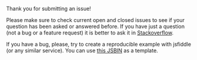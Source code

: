 Thank you for submitting an issue!

Please make sure to check current open and closed issues to see if your question has been asked or answered before.
If you have just a question (not a bug or a feature request) it is better to ask it in [Stackoverflow](http://stackoverflow.com/questions/tagged/konvajs).

If you have a bug, please, try to create a reproducible example with jsfiddle (or any similar service).
You can use [this JSBIN](https://jsbin.com/necojavuma/edit?js,output) as a template.
